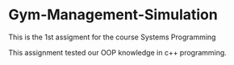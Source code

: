 # Gym-Management-Simulation
This is the 1st assigment for the course Systems Programming

This assignment tested our OOP knowledge in c++ programming.
